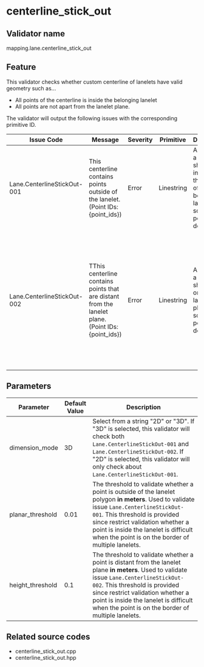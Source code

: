 # centerline_stick_out

## Validator name

mapping.lane.centerline_stick_out

## Feature

This validator checks whether custom centerline of lanelets have valid geometry such as...

- All points of the centerline is inside the belonging lanelet
- All points are not apart from the lanelet plane.

The validator will output the following issues with the corresponding primitive ID.

| Issue Code                  | Message                                                                                            | Severity | Primitive  | Description                                                                                                  | Approach                                                                                                                                               |
| --------------------------- | -------------------------------------------------------------------------------------------------- | -------- | ---------- | ------------------------------------------------------------------------------------------------------------ | ------------------------------------------------------------------------------------------------------------------------------------------------------ |
| Lane.CenterlineStickOut-001 | This centerline contains points outside of the lanelet. (Point IDs: {point_ids})                   | Error    | Linestring | All points of a centerline should be inside or on the border of the belonging lanelet but some points don't. | Make sure all points of the centerline is inside the lanelet.                                                                                          |
| Lane.CenterlineStickOut-002 | TThis centerline contains points that are distant from the lanelet plane. (Point IDs: {point_ids}) | Error    | Linestring | All points of a centerline should be on the lanelet plane but some points don't.                             | Make sure all points of the centerline is on the lanelet plane. Be careful the points are not apart from the plane especially in the height direction. |

## Parameters

| Parameter        | Default Value | Description                                                                                                                                                                                                                                                                                                    |
| ---------------- | ------------- | -------------------------------------------------------------------------------------------------------------------------------------------------------------------------------------------------------------------------------------------------------------------------------------------------------------- |
| dimension_mode   | 3D            | Select from a string "2D" or "3D". If "3D" is selected, this validator will check both `Lane.CenterlineStickOut-001` and `Lane.CenterlineStickOut-002`. If "2D" is selected, this validator will only check about `Lane.CenterlineStickOut-001`.                                                               |
| planar_threshold | 0.01          | The threshold to validate whether a point is outside of the lanelet polygon **in meters**. Used to validate issue `Lane.CenterlineStickOut-001`. This threshold is provided since restrict validation whether a point is inside the lanelet is difficult when the point is on the border of multiple lanelets. |
| height_threshold | 0.1           | The threshold to validate whether a point is distant from the lanelet plane **in meters**. Used to validate issue `Lane.CenterlineStickOut-002`. This threshold is provided since restrict validation whether a point is inside the lanelet is difficult when the point is on the border of multiple lanelets. |

## Related source codes

- centerline_stick_out.cpp
- centerline_stick_out.hpp
